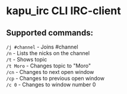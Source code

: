 # kapu_irc CLI IRC-client
## Supported commands:
`/j #channel` -  Joins #channel  
`/n` - Lists the nicks on the channel  
`/t` - Shows topic  
`/t Moro` - Changes topic to "Moro"  
`/cn` - Changes to next open window  
`/cp` - Changes to previous open window  
`/c 0` - Changes to window number 0  
